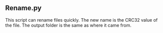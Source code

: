 ## Rename.py ##
This script can rename files quickly.
The new name is the CRC32 value of the file.
The output folder is the same as where it came from.
